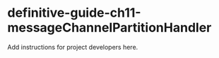 #  definitive-guide-ch11-messageChannelPartitionHandler

Add instructions for project developers here.